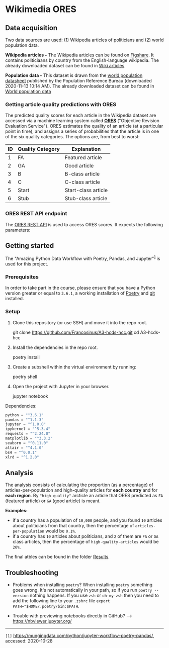 # Wikimedia ORES

## Data acquisition

Two data sources are used: (1) Wikipedia articles of politicians and (2) world population data.

**Wikipedia articles -**
The Wikipedia articles can be found on [Figshare](https://figshare.com/articles/Untitled_Item/5513449). It contains politiciaans by country from the English-language wikipedia. The already downloaded dataset can be found in [Wiki articles](https://github.com/Francosinus/A3-hcds-hcc/tree/main/data_raw)

**Population data -**
This dataset is drawn from the [world population datasheet](https://www.prb.org/international/indicator/population/table/) published by the Population Reference Bureau (downloaded 2020-11-13 10:14 AM). The already downloaded dataset can be found in [World population data](https://github.com/Francosinus/A3-hcds-hcc/tree/main/data_raw)

### Getting article quality predictions with ORES

The predicted quality scores for each article in the Wikipedia dataset are accessed via a machine learning system called [**ORES**](https://www.mediawiki.org/wiki/ORES) ("Objective Revision Evaluation Service"). ORES estimates the quality of an article (at a particular point in time), and assigns a series of probabilities that the article is in one of the six quality categories. The options are, from best to worst:

| ID | Quality Category |  Explanation |
|----|------------------|----------|
| 1 | FA    | Featured article |
| 2 | GA    | Good article |
| 3 | B     | B-class article |
| 4 | C     | C-class article |
| 5 | Start | Start-class article |
| 6 | Stub  | Stub-class article |

### ORES REST API endpoint

The [ORES REST API](https://ores.wikimedia.org/v3/#!/scoring/get_v3_scores_context_revid_model) is used to access ORES scores. It expects the following parameters:


## Getting started

The "Amazing Python Data Workflow with Poetry, Pandas, and Jupyter"<sup>[1]</sup> is used for this project.

### Prerequisites

In order to take part in the course, please ensure that you have a Python version greater or equal to `3.6.1`, a working installation of [Poetry][1] and [git][2] installed.


### Setup

1. Clone this repository (or use SSH) and move it into the repo root.

	git clone https://github.com/Francosinus/A3-hcds-hcc.git
	cd A3-hcds-hcc

1. Install the dependencies in the repo root.

	poetry install

1. Create a subshell within the virtual environment by running:

	poetry shell

1. Open the project with Jupyter in your browser.

	jupyter notebook
	
Dependencies:  
``` python
python = "^3.6.1"  
pandas = "^1.1.3"  
jupyter = "^1.0.0"  
ipykernel = "^5.3.4"  
requests = "^2.24.0"  
matplotlib = "^3.3.2"  
seaborn = "^0.11.0"  
altair = "^4.1.0"  
bs4 = "^0.0.1"  
xlrd = "^1.2.0"
``` 

## Analysis

The analysis consists of calculating the proportion (as a percentage) of articles-per-population and high-quality articles for **each country** and for **each region**. By `"high quality"` arcticle an article that ORES predicted as `FA` (featured article) or `GA` (good article) is meant.

**Examples:**

* if a country has a population of `10,000` people, and you found `10` articles about politicians from that country, then the percentage of `articles-per-population` would be `0.1%`.
* if a country has `10` articles about politicians, and `2` of them are `FA` or `GA` class articles, then the percentage of `high-quality-articles` would be `20%`.

The final atbles can be found in the folder [Results](https://github.com/Francosinus/A3-hcds-hcc/tree/main/results).

## Troubleshooting

* Problems when installing `poetry`? When installing `poetry` something goes wrong. It's not automatically in your path, so if you run `poetry --version` nothing happens. If you use `zsh` or `oh-my-zsh` then you need to add the following line to your `.zshrc` file `export PATH="$HOME/.poetry/bin:$PATH`.

* Trouble with previewing notebooks directly in GitHub? --\> https://nbviewer.jupyter.org/

---- 
`[1]` https://mungingdata.com/python/jupyter-workflow-poetry-pandas/, accessed: 2020-10-28

[1]:	https://python-poetry.org/docs/
[2]:	https://git-scm.com/book/en/v2/Getting-Started-Installing-Git
